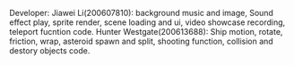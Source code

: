 Developer:
Jiawei Li(200607810): background music and image, Sound effect play, sprite render, scene loading and ui, video showcase recording, teleport fucntion code.
Hunter Westgate(200613688): Ship motion, rotate, friction, wrap, asteroid spawn and split, shooting function, collision and destory objects code. 
